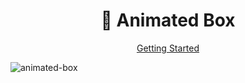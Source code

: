 <div align="center">
 <h1>🧃 Animated Box</h1>
  <p>
    <a href="#getting-started">Getting Started</a>
  </p>
</div>

![animated-box](https://user-images.githubusercontent.com/59574576/157757361-4a9b09c3-753e-46e1-bfce-b3f402467d79.png)
